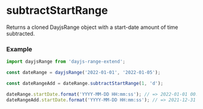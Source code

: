 # subtractStartRange
Returns a cloned DayjsRange object with a start-date amount of time subtracted.

### Example
```ts
import dayjsRange from 'dayjs-range-extend';

const dateRange = dayjsRange('2022-01-01', '2022-01-05');

const dateRangeAdd = dateRange.subtractStartRange(1, 'd');

dateRange.startDate.format('YYYY-MM-DD HH:mm:ss'); // => 2022-01-01 00:00:00
dateRangeAdd.startDate.format('YYYY-MM-DD HH:mm:ss'); // => 2021-12-31 00:00:00
```
